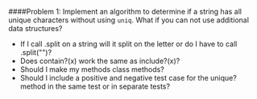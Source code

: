 ####Problem 1: Implement an algorithm to determine if a string has all unique characters without using `uniq`. What if you can not use additional data structures?

* If I call .split on a string will it split on the letter or do I have to call .split("")?
* Does contain?(x) work the same as include?(x)?
* Should I make my methods class methods?
* Should I include a positive and negative test case for the unique? method in the same test or in separate tests?
